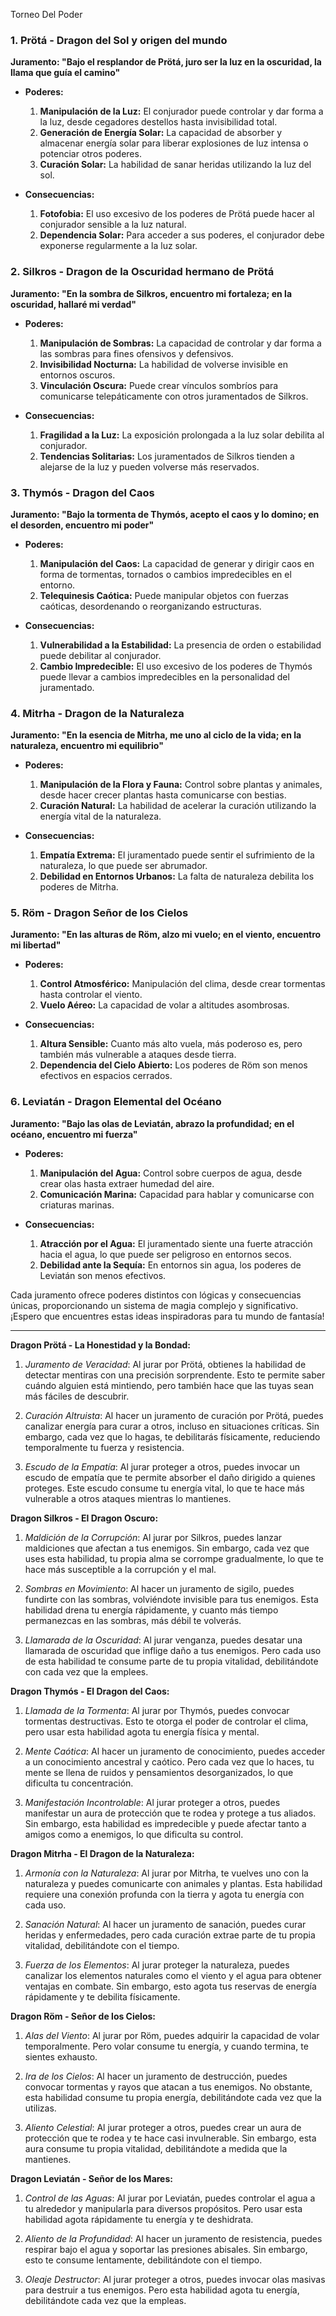 Torneo Del Poder
### 1. Prötá - Dragon del Sol y origen del mundo

**Juramento: "Bajo el resplandor de Prötá, juro ser la luz en la oscuridad, la llama que guía el camino"**

- **Poderes:**
  1. **Manipulación de la Luz:** El conjurador puede controlar y dar forma a la luz, desde cegadores destellos hasta invisibilidad total.
  2. **Generación de Energía Solar:** La capacidad de absorber y almacenar energía solar para liberar explosiones de luz intensa o potenciar otros poderes.
  3. **Curación Solar:** La habilidad de sanar heridas utilizando la luz del sol.

- **Consecuencias:**
  1. **Fotofobia:** El uso excesivo de los poderes de Prötá puede hacer al conjurador sensible a la luz natural.
  2. **Dependencia Solar:** Para acceder a sus poderes, el conjurador debe exponerse regularmente a la luz solar.

### 2. Silkros - Dragon de la Oscuridad hermano de Prötá

**Juramento: "En la sombra de Silkros, encuentro mi fortaleza; en la oscuridad, hallaré mi verdad"**

- **Poderes:**
  1. **Manipulación de Sombras:** La capacidad de controlar y dar forma a las sombras para fines ofensivos y defensivos.
  2. **Invisibilidad Nocturna:** La habilidad de volverse invisible en entornos oscuros.
  3. **Vinculación Oscura:** Puede crear vínculos sombríos para comunicarse telepáticamente con otros juramentados de Silkros.

- **Consecuencias:**
  1. **Fragilidad a la Luz:** La exposición prolongada a la luz solar debilita al conjurador.
  2. **Tendencias Solitarias:** Los juramentados de Silkros tienden a alejarse de la luz y pueden volverse más reservados.

### 3. Thymós - Dragon del Caos

**Juramento: "Bajo la tormenta de Thymós, acepto el caos y lo domino; en el desorden, encuentro mi poder"**

- **Poderes:**
  1. **Manipulación del Caos:** La capacidad de generar y dirigir caos en forma de tormentas, tornados o cambios impredecibles en el entorno.
  2. **Telequinesis Caótica:** Puede manipular objetos con fuerzas caóticas, desordenando o reorganizando estructuras.

- **Consecuencias:**
  1. **Vulnerabilidad a la Estabilidad:** La presencia de orden o estabilidad puede debilitar al conjurador.
  2. **Cambio Impredecible:** El uso excesivo de los poderes de Thymós puede llevar a cambios impredecibles en la personalidad del juramentado.

### 4. Mitrha - Dragon de la Naturaleza

**Juramento: "En la esencia de Mitrha, me uno al ciclo de la vida; en la naturaleza, encuentro mi equilibrio"**

- **Poderes:**
  1. **Manipulación de la Flora y Fauna:** Control sobre plantas y animales, desde hacer crecer plantas hasta comunicarse con bestias.
  2. **Curación Natural:** La habilidad de acelerar la curación utilizando la energía vital de la naturaleza.

- **Consecuencias:**
  1. **Empatía Extrema:** El juramentado puede sentir el sufrimiento de la naturaleza, lo que puede ser abrumador.
  2. **Debilidad en Entornos Urbanos:** La falta de naturaleza debilita los poderes de Mitrha.

### 5. Röm - Dragon Señor de los Cielos

**Juramento: "En las alturas de Röm, alzo mi vuelo; en el viento, encuentro mi libertad"**

- **Poderes:**
  1. **Control Atmosférico:** Manipulación del clima, desde crear tormentas hasta controlar el viento.
  2. **Vuelo Aéreo:** La capacidad de volar a altitudes asombrosas.

- **Consecuencias:**
  1. **Altura Sensible:** Cuanto más alto vuela, más poderoso es, pero también más vulnerable a ataques desde tierra.
  2. **Dependencia del Cielo Abierto:** Los poderes de Röm son menos efectivos en espacios cerrados.

### 6. Leviatán - Dragon Elemental del Océano

**Juramento: "Bajo las olas de Leviatán, abrazo la profundidad; en el océano, encuentro mi fuerza"**

- **Poderes:**
  1. **Manipulación del Agua:** Control sobre cuerpos de agua, desde crear olas hasta extraer humedad del aire.
  2. **Comunicación Marina:** Capacidad para hablar y comunicarse con criaturas marinas.

- **Consecuencias:**
  1. **Atracción por el Agua:** El juramentado siente una fuerte atracción hacia el agua, lo que puede ser peligroso en entornos secos.
  2. **Debilidad ante la Sequía:** En entornos sin agua, los poderes de Leviatán son menos efectivos.

Cada juramento ofrece poderes distintos con lógicas y consecuencias únicas, proporcionando un sistema de magia complejo y significativo. ¡Espero que encuentres estas ideas inspiradoras para tu mundo de fantasía!

---
**Dragon Prötá - La Honestidad y la Bondad:**

1. _Juramento de Veracidad_: Al jurar por Prötá, obtienes la habilidad de detectar mentiras con una precisión sorprendente. Esto te permite saber cuándo alguien está mintiendo, pero también hace que las tuyas sean más fáciles de descubrir.
    
2. _Curación Altruista_: Al hacer un juramento de curación por Prötá, puedes canalizar energía para curar a otros, incluso en situaciones críticas. Sin embargo, cada vez que lo hagas, te debilitarás físicamente, reduciendo temporalmente tu fuerza y resistencia.
    
3. _Escudo de la Empatía_: Al jurar proteger a otros, puedes invocar un escudo de empatía que te permite absorber el daño dirigido a quienes proteges. Este escudo consume tu energía vital, lo que te hace más vulnerable a otros ataques mientras lo mantienes.
    

**Dragon Silkros - El Dragon Oscuro:**

1. _Maldición de la Corrupción_: Al jurar por Silkros, puedes lanzar maldiciones que afectan a tus enemigos. Sin embargo, cada vez que uses esta habilidad, tu propia alma se corrompe gradualmente, lo que te hace más susceptible a la corrupción y el mal.
    
2. _Sombras en Movimiento_: Al hacer un juramento de sigilo, puedes fundirte con las sombras, volviéndote invisible para tus enemigos. Esta habilidad drena tu energía rápidamente, y cuanto más tiempo permanezcas en las sombras, más débil te volverás.
    
3. _Llamarada de la Oscuridad_: Al jurar venganza, puedes desatar una llamarada de oscuridad que inflige daño a tus enemigos. Pero cada uso de esta habilidad te consume parte de tu propia vitalidad, debilitándote con cada vez que la emplees.
    

**Dragon Thymós - El Dragon del Caos:**

1. _Llamada de la Tormenta_: Al jurar por Thymós, puedes convocar tormentas destructivas. Esto te otorga el poder de controlar el clima, pero usar esta habilidad agota tu energía física y mental.
    
2. _Mente Caótica_: Al hacer un juramento de conocimiento, puedes acceder a un conocimiento ancestral y caótico. Pero cada vez que lo haces, tu mente se llena de ruidos y pensamientos desorganizados, lo que dificulta tu concentración.
    
3. _Manifestación Incontrolable_: Al jurar proteger a otros, puedes manifestar un aura de protección que te rodea y protege a tus aliados. Sin embargo, esta habilidad es impredecible y puede afectar tanto a amigos como a enemigos, lo que dificulta su control.
    

**Dragon Mitrha - El Dragon de la Naturaleza:**

1. _Armonía con la Naturaleza_: Al jurar por Mitrha, te vuelves uno con la naturaleza y puedes comunicarte con animales y plantas. Esta habilidad requiere una conexión profunda con la tierra y agota tu energía con cada uso.
    
2. _Sanación Natural_: Al hacer un juramento de sanación, puedes curar heridas y enfermedades, pero cada curación extrae parte de tu propia vitalidad, debilitándote con el tiempo.
    
3. _Fuerza de los Elementos_: Al jurar proteger la naturaleza, puedes canalizar los elementos naturales como el viento y el agua para obtener ventajas en combate. Sin embargo, esto agota tus reservas de energía rápidamente y te debilita físicamente.
    

**Dragon Röm - Señor de los Cielos:**

1. _Alas del Viento_: Al jurar por Röm, puedes adquirir la capacidad de volar temporalmente. Pero volar consume tu energía, y cuando termina, te sientes exhausto.
    
2. _Ira de los Cielos_: Al hacer un juramento de destrucción, puedes convocar tormentas y rayos que atacan a tus enemigos. No obstante, esta habilidad consume tu propia energía, debilitándote cada vez que la utilizas.
    
3. _Aliento Celestial_: Al jurar proteger a otros, puedes crear un aura de protección que te rodea y te hace casi invulnerable. Sin embargo, esta aura consume tu propia vitalidad, debilitándote a medida que la mantienes.
    

**Dragon Leviatán - Señor de los Mares:**

1. _Control de las Aguas_: Al jurar por Leviatán, puedes controlar el agua a tu alrededor y manipularla para diversos propósitos. Pero usar esta habilidad agota rápidamente tu energía y te deshidrata.
    
2. _Aliento de la Profundidad_: Al hacer un juramento de resistencia, puedes respirar bajo el agua y soportar las presiones abisales. Sin embargo, esto te consume lentamente, debilitándote con el tiempo.
    
3. _Oleaje Destructor_: Al jurar proteger a otros, puedes invocar olas masivas para destruir a tus enemigos. Pero esta habilidad agota tu energía, debilitándote cada vez que la empleas.